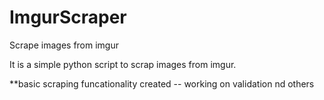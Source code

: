 # ImgurScraper
Scrape images from imgur

It is a simple python script to scrap images from imgur.

**basic scraping funcationality created -- working on validation nd others
